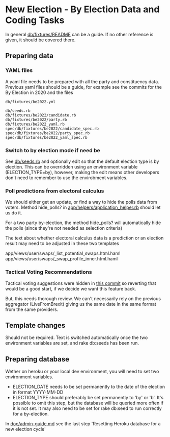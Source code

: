# New Election - By Election Data and Coding Tasks

In general [db/fixtures/README](../../db/fixtures/README.md) can be a guide. If no other reference is given, it should be covered there.

## Preparing data

### YAML files

A yaml file needs to be prepared with all the party and constituency data. Previous yaml files should be a guide, for example see the commits for the By Election in 2020 and the files

    db/fixtures/be2022.yml

    db/seeds.rb
    db/fixtures/be2022/candidate.rb
    db/fixtures/be2022/party.rb
    db/fixtures/be2022_yaml.rb
    spec/db/fixtures/be2022/candidate_spec.rb
    spec/db/fixtures/be2022/party_spec.rb
    spec/db/fixtures/be2022_yaml_spec.rb

### Switch to by election mode if need be

See [db/seeds.rb](../../db/seeds.rb) and optionally edit so that the default election type is by election. This can be overridden using an environment variable (ELECTION_TYPE=by), however, making the edit means other developers don't need to remember to use the envirobment variables.

### Poll predictions from electoral calculus

We should either get an update, or find a way to hide the polls data from voters. Method hide_polls? in [app/helpers/application_helper.rb](../../app/helpers/application_helper.rb) should let us do it. 

For a two party by-election, the method hide_polls? will automatically hide the polls (since they're not needed as selection criteria)

The text about whether electoral calculus data is a prediction or an election result may need to be adjusted in these two templates

  app/views/user/swaps/_list_potential_swaps.html.haml
  app/views/user/swaps/_swap_profile_inner.html.haml

### Tactical Voting Recommendations

Tactical voting suggestions were hidden in [this commit](https://github.com/swapmyvote/swapmyvote/commit/52fcb7866e1bb98dd42372464f9dc7d691c76d3d) so reverting that would be a good start, if we decide we want this feature back.

But, this needs thorough review. We can't necessarily rely on the previous aggregator (LiveFromBrexit) giving us the same date in the same format from the same providers.

## Template changes

Should not be required. Text is switched automatically once the two environment variables are set, and rake db:seeds has been run.

## Preparing database

Wether on heroku or your local dev environment, you will need to set two environment variables.

* ELECTION_DATE needs to be set permanently to the date of the election in format YYYY-MM-DD
* ELECTION_TYPE should preferably be set permanently to 'by' or 'b'. It's possible to omit this step, but the database will be queried more often if it is not set. It may also need to be set for rake db:seed to run correctly for a by-election.

In [doc/admin-guide.md](../admin-guide.md) see the last step 'Resetting Heroku database for a new election cycle'
